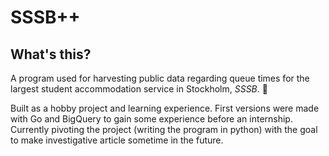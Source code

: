 # SSSB++ 
## What's this? 
A program used for harvesting public data regarding queue times for the largest student accommodation service in Stockholm, *SSSB*. 🏢

Built as a hobby project and learning experience.
First versions were made with Go and BigQuery to gain some experience before an internship.
Currently pivoting the project (writing the program in python) with the goal to make investigative article sometime in the future.
